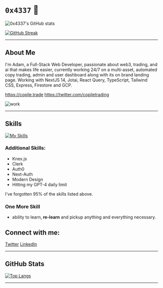 # `0x4337` 👋

![0x4337's GitHub stats](https://github-readme-stats.vercel.app/api?username=0x4337&show_icons=true&theme=radical)

[![GitHub Streak](https://streak-stats.demolab.com?user=0x4337&theme=react&hide_border=true)](https://git.io/streak-stats)

---

## About Me

I'm Adam, a Full-Stack Web Developer, passionate about web3, trading, and ai that makes life easier, currently working 24/7 on a multi-asset, automated copy trading, admin and user dashboard along with its on brand landing page. Working with NextJS 14, Jotai, React Query, TypeScript, Tailwind CSS, Express, Firestore and GCP.

https://copile.trade
https://twitter.com/copiletrading


![work](https://i.imgur.com/iDSmtxL.png)

---

## Skills

[![My Skills](https://skillicons.dev/icons?i=html,css,js,react,tailwind,sass,nextjs,express,nodejs,ts,mysql,mongodb,aws,gcp,docker,postman,vercel,discord,firebase,stackoverflow)](https://skillicons.dev)

### Additional Skills:
- Knex.js
- Clerk
- Auth0
- Next-Auth
- Modern Design
- Hitting my GPT-4 daily limit

I've forgotten 95% of the skills listed above. 

### One More Skill
- ability to learn, __re-learn__ and pickup anything and everything necessary.


## Connect with me:

[Twitter](https://twitter.com/VantriaDAO)
[LinkedIn](https://linkedin.com/in/adamgedge)

---

## GitHub Stats

[![Top Langs](https://github-readme-stats-taupe-delta.vercel.app/api/top-langs/?username=0x4337&layout=compact)](https://github.com/0x4337/github-readme-stats)

---
